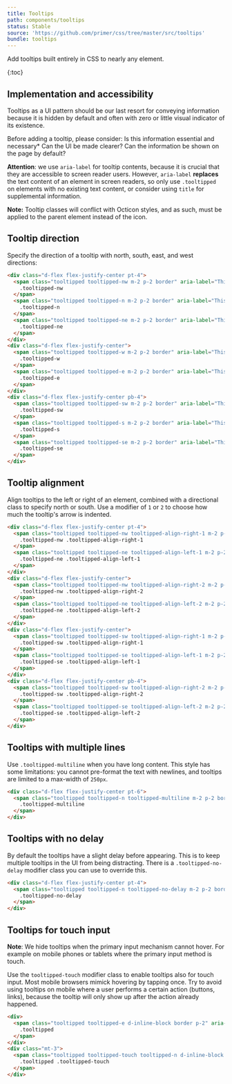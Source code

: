 ```yaml
---
title: Tooltips
path: components/tooltips
status: Stable
source: 'https://github.com/primer/css/tree/master/src/tooltips'
bundle: tooltips
---
```



Add tooltips built entirely in CSS to nearly any element.

{:toc}

## Implementation and accessibility

Tooltips as a UI pattern should be our last resort for conveying information because it is hidden by default and often with zero or little visual indicator of its existence.

Before adding a tooltip, please consider: Is this information essential and necessary* Can the UI be made clearer? Can the information be shown on the page by default?

**Attention**: we use `aria-label` for tooltip contents, because it is crucial that they are accessible to screen reader users. However, `aria-label` **replaces** the text content of an element in screen readers, so only use `.tooltipped` on elements with no existing text content, or consider using `title` for supplemental information.

**Note:** Tooltip classes will conflict with Octicon styles, and as such, must be applied to the parent element instead of the icon.

## Tooltip direction
Specify the direction of a tooltip with north, south, east, and west directions:

```html
<div class="d-flex flex-justify-center pt-4">
  <span class="tooltipped tooltipped-nw m-2 p-2 border" aria-label="This is the tooltip on the North West side.">
    .tooltipped-nw
  </span>
  <span class="tooltipped tooltipped-n m-2 p-2 border" aria-label="This is the tooltip on the North side.">
    .tooltipped-n
  </span>
  <span class="tooltipped tooltipped-ne m-2 p-2 border" aria-label="This is the tooltip on the North East side.">
    .tooltipped-ne
  </span>
</div>
<div class="d-flex flex-justify-center">
  <span class="tooltipped tooltipped-w m-2 p-2 border" aria-label="This is the tooltip on the West side.">
    .tooltipped-w
  </span>
  <span class="tooltipped tooltipped-e m-2 p-2 border" aria-label="This is the tooltip on the East side.">
    .tooltipped-e
  </span>
</div>
<div class="d-flex flex-justify-center pb-4">
  <span class="tooltipped tooltipped-sw m-2 p-2 border" aria-label="This is the tooltip on the South West side.">
    .tooltipped-sw
  </span>
  <span class="tooltipped tooltipped-s m-2 p-2 border" aria-label="This is the tooltip on the South side.">
    .tooltipped-s
  </span>
  <span class="tooltipped tooltipped-se m-2 p-2 border" aria-label="This is the tooltip on the South East side.">
    .tooltipped-se
  </span>
</div>
```

## Tooltip alignment
Align tooltips to the left or right of an element, combined with a directional class to specify north or south. Use a modifier of `1` or `2` to choose how much the tooltip's arrow is indented.

```html
<div class="d-flex flex-justify-center pt-4">
  <span class="tooltipped tooltipped-nw tooltipped-align-right-1 m-2 p-2 border" aria-label="Tooltipped NW and aligned right.">
    .tooltipped-nw .tooltipped-align-right-1
  </span>
  <span class="tooltipped tooltipped-ne tooltipped-align-left-1 m-2 p-2 border" aria-label="Tooltipped NE and aligned left.">
    .tooltipped-ne .tooltipped-align-left-1
  </span>
</div>
<div class="d-flex flex-justify-center">
  <span class="tooltipped tooltipped-nw tooltipped-align-right-2 m-2 p-2 border" aria-label="Tooltipped NW and aligned right.">
    .tooltipped-nw .tooltipped-align-right-2
  </span>
  <span class="tooltipped tooltipped-ne tooltipped-align-left-2 m-2 p-2 border" aria-label="Tooltipped NE and aligned left.">
    .tooltipped-ne .tooltipped-align-left-2
  </span>
</div>
<div class="d-flex flex-justify-center">
  <span class="tooltipped tooltipped-sw tooltipped-align-right-1 m-2 p-2 border" aria-label="Tooltipped SE and aligned right.">
    .tooltipped-sw .tooltipped-align-right-1
  </span>
  <span class="tooltipped tooltipped-se tooltipped-align-left-1 m-2 p-2 border" aria-label="Tooltipped SW and aigned left.">
    .tooltipped-se .tooltipped-align-left-1
  </span>
</div>
<div class="d-flex flex-justify-center pb-4">
  <span class="tooltipped tooltipped-sw tooltipped-align-right-2 m-2 p-2 border" aria-label="Tooltipped SE and aligned right.">
    .tooltipped-sw .tooltipped-align-right-2
  </span>
  <span class="tooltipped tooltipped-se tooltipped-align-left-2 m-2 p-2 border" aria-label="Tooltipped SW and aigned left.">
    .tooltipped-se .tooltipped-align-left-2
  </span>
</div>
```

## Tooltips with multiple lines
Use `.tooltipped-multiline` when you have long content. This style has some limitations: you cannot pre-format the text with newlines, and tooltips are limited to a max-width of `250px`.


```html
<div class="d-flex flex-justify-center pt-6">
  <span class="tooltipped tooltipped-n tooltipped-multiline m-2 p-2 border" aria-label="This is the tooltip with multiple lines. This is the tooltip with multiple lines.">
    .tooltipped-multiline
  </span>
</div>
```

## Tooltips with no delay

By default the tooltips have a slight delay before appearing. This is to keep multiple tooltips in the UI from being distracting. There is a `.tooltipped-no-delay` modifier class you can use to override this.

```html
<div class="d-flex flex-justify-center pt-4">
  <span class="tooltipped tooltipped-n tooltipped-no-delay m-2 p-2 border" aria-label="This is the tooltip on the no delay side.">
    .tooltipped-no-delay
  </span>
</div>
```

## Tooltips for touch input

**Note**: We hide tooltips when the primary input mechanism cannot hover. For example on mobile phones or tablets where the primary input method is touch.

Use the `tooltipped-touch` modifier class to enable tooltips also for touch input. Most mobile browsers mimick hovering by tapping once. Try to avoid using tooltips on mobile where a user performs a certain action (buttons, links), because the tooltip will only show up after the action already happened.

```html
<div>
  <span class="tooltipped tooltipped-e d-inline-block border p-2" aria-label="Hidden on mobile">
    .tooltipped
  </span>
</div>
<div class="mt-3">
  <span class="tooltipped tooltipped-touch tooltipped-n d-inline-block border p-2" aria-label="Shows on mobile">
    .tooltipped .tooltipped-touch
  </span>
</div>
```
